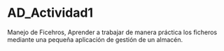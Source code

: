 # AD_Actividad1
Manejo de Ficehros,  Aprender a trabajar de manera práctica los ficheros mediante una pequeña aplicación de gestión de un almacén.
